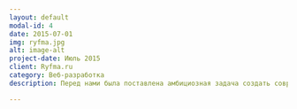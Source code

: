 ```yaml
---
layout: default
modal-id: 4
date: 2015-07-01
img: ryfma.jpg
alt: image-alt
project-date: Июль 2015
client: Ryfma.ru
category: Веб-разработка
description: Перед нами была поставлена амбициозная задача создать современный портал по литературе, на котором любой желающий имеет возможность опубликоват свои произведения. Имеется система голосований, добавления в избранное, подписка на любимых авторов. Отдельная часть проекта - эта биржа произведений. Технологии: Meteor, MongoDB

---
```

